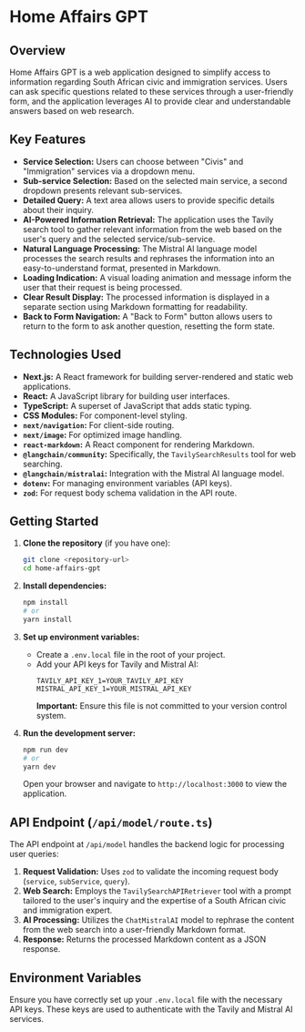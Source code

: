 # Home Affairs GPT

## Overview

Home Affairs GPT is a web application designed to simplify access to information regarding South African civic and immigration services. Users can ask specific questions related to these services through a user-friendly form, and the application leverages AI to provide clear and understandable answers based on web research.

## Key Features

- **Service Selection:** Users can choose between "Civis" and "Immigration" services via a dropdown menu.
- **Sub-service Selection:** Based on the selected main service, a second dropdown presents relevant sub-services.
- **Detailed Query:** A text area allows users to provide specific details about their inquiry.
- **AI-Powered Information Retrieval:** The application uses the Tavily search tool to gather relevant information from the web based on the user's query and the selected service/sub-service.
- **Natural Language Processing:** The Mistral AI language model processes the search results and rephrases the information into an easy-to-understand format, presented in Markdown.
- **Loading Indication:** A visual loading animation and message inform the user that their request is being processed.
- **Clear Result Display:** The processed information is displayed in a separate section using Markdown formatting for readability.
- **Back to Form Navigation:** A "Back to Form" button allows users to return to the form to ask another question, resetting the form state.

## Technologies Used

- **Next.js:** A React framework for building server-rendered and static web applications.
- **React:** A JavaScript library for building user interfaces.
- **TypeScript:** A superset of JavaScript that adds static typing.
- **CSS Modules:** For component-level styling.
- **`next/navigation`:** For client-side routing.
- **`next/image`:** For optimized image handling.
- **`react-markdown`:** A React component for rendering Markdown.
- **`@langchain/community`:** Specifically, the `TavilySearchResults` tool for web searching.
- **`@langchain/mistralai`:** Integration with the Mistral AI language model.
- **`dotenv`:** For managing environment variables (API keys).
- **`zod`:** For request body schema validation in the API route.

## Getting Started

1.  **Clone the repository** (if you have one):

    ```bash
    git clone <repository-url>
    cd home-affairs-gpt
    ```

2.  **Install dependencies:**

    ```bash
    npm install
    # or
    yarn install
    ```

3.  **Set up environment variables:**

    - Create a `.env.local` file in the root of your project.
    - Add your API keys for Tavily and Mistral AI:
      ```
      TAVILY_API_KEY_1=YOUR_TAVILY_API_KEY
      MISTRAL_API_KEY_1=YOUR_MISTRAL_API_KEY
      ```
      **Important:** Ensure this file is not committed to your version control system.

4.  **Run the development server:**

    ```bash
    npm run dev
    # or
    yarn dev
    ```

    Open your browser and navigate to `http://localhost:3000` to view the application.

## API Endpoint (`/api/model/route.ts`)

The API endpoint at `/api/model` handles the backend logic for processing user queries:

1.  **Request Validation:** Uses `zod` to validate the incoming request body (`service`, `subService`, `query`).
2.  **Web Search:** Employs the `TavilySearchAPIRetriever` tool with a prompt tailored to the user's inquiry and the expertise of a South African civic and immigration expert.
3.  **AI Processing:** Utilizes the `ChatMistralAI` model to rephrase the content from the web search into a user-friendly Markdown format.
4.  **Response:** Returns the processed Markdown content as a JSON response.

## Environment Variables

Ensure you have correctly set up your `.env.local` file with the necessary API keys. These keys are used to authenticate with the Tavily and Mistral AI services.
